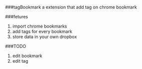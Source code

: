 ###tagBookmark
a extension that add tag on chrome bookmark

###fetures
1. import chrome bookmarks
2. add tags for every bookmark
3. store data in your own dropbox

###TODO
1. edit bookmark
2. edit tag